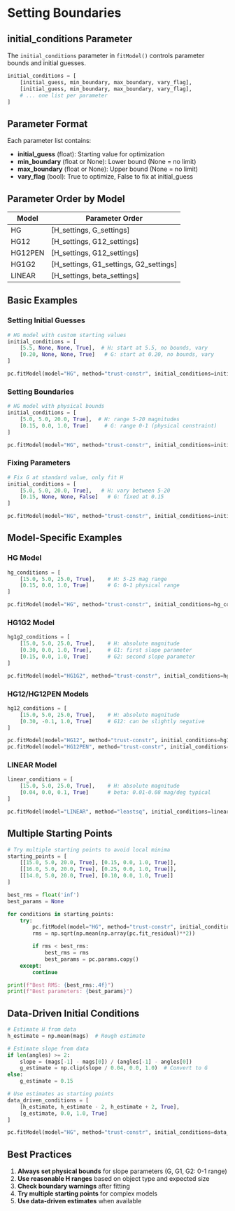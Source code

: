 # Setting Boundaries

## initial_conditions Parameter

The `initial_conditions` parameter in `fitModel()` controls parameter bounds and initial guesses.

```python
initial_conditions = [
    [initial_guess, min_boundary, max_boundary, vary_flag],
    [initial_guess, min_boundary, max_boundary, vary_flag],
    # ... one list per parameter
]
```

## Parameter Format

Each parameter list contains:
- **initial_guess** (float): Starting value for optimization
- **min_boundary** (float or None): Lower bound (None = no limit)
- **max_boundary** (float or None): Upper bound (None = no limit)
- **vary_flag** (bool): True to optimize, False to fix at initial_guess

## Parameter Order by Model

| Model | Parameter Order |
|-------|----------------|
| HG | [H_settings, G_settings] |
| HG12 | [H_settings, G12_settings] |
| HG12PEN | [H_settings, G12_settings] |
| HG1G2 | [H_settings, G1_settings, G2_settings] |
| LINEAR | [H_settings, beta_settings] |

## Basic Examples

### Setting Initial Guesses

```python
# HG model with custom starting values
initial_conditions = [
    [5.5, None, None, True],  # H: start at 5.5, no bounds, vary
    [0.20, None, None, True]   # G: start at 0.20, no bounds, vary
]

pc.fitModel(model="HG", method="trust-constr", initial_conditions=initial_conditions)
```

### Setting Boundaries

```python
# HG model with physical bounds
initial_conditions = [
    [5.0, 5.0, 20.0, True],  # H: range 5-20 magnitudes
    [0.15, 0.0, 1.0, True]     # G: range 0-1 (physical constraint)
]

pc.fitModel(model="HG", method="trust-constr", initial_conditions=initial_conditions)
```

### Fixing Parameters

```python
# Fix G at standard value, only fit H
initial_conditions = [
    [5.0, 5.0, 20.0, True],   # H: vary between 5-20
    [0.15, None, None, False]   # G: fixed at 0.15
]

pc.fitModel(model="HG", method="trust-constr", initial_conditions=initial_conditions)
```

## Model-Specific Examples

### HG Model

```python
hg_conditions = [
    [15.0, 5.0, 25.0, True],    # H: 5-25 mag range
    [0.15, 0.0, 1.0, True]      # G: 0-1 physical range
]

pc.fitModel(model="HG", method="trust-constr", initial_conditions=hg_conditions)
```

### HG1G2 Model

```python
hg1g2_conditions = [
    [15.0, 5.0, 25.0, True],    # H: absolute magnitude
    [0.30, 0.0, 1.0, True],     # G1: first slope parameter
    [0.15, 0.0, 1.0, True]      # G2: second slope parameter
]

pc.fitModel(model="HG1G2", method="trust-constr", initial_conditions=hg1g2_conditions)
```

### HG12/HG12PEN Models

```python
hg12_conditions = [
    [15.0, 5.0, 25.0, True],    # H: absolute magnitude
    [0.30, -0.1, 1.0, True]     # G12: can be slightly negative
]

pc.fitModel(model="HG12", method="trust-constr", initial_conditions=hg12_conditions)
pc.fitModel(model="HG12PEN", method="trust-constr", initial_conditions=hg12_conditions)
```

### LINEAR Model

```python
linear_conditions = [
    [15.0, 5.0, 25.0, True],    # H: absolute magnitude
    [0.04, 0.0, 0.1, True]      # beta: 0.01-0.08 mag/deg typical
]

pc.fitModel(model="LINEAR", method="leastsq", initial_conditions=linear_conditions)
```

## Multiple Starting Points

```python
# Try multiple starting points to avoid local minima
starting_points = [
    [[15.0, 5.0, 20.0, True], [0.15, 0.0, 1.0, True]],
    [[16.0, 5.0, 20.0, True], [0.25, 0.0, 1.0, True]],
    [[14.0, 5.0, 20.0, True], [0.10, 0.0, 1.0, True]]
]

best_rms = float('inf')
best_params = None

for conditions in starting_points:
    try:
        pc.fitModel(model="HG", method="trust-constr", initial_conditions=conditions)
        rms = np.sqrt(np.mean(np.array(pc.fit_residual)**2))

        if rms < best_rms:
            best_rms = rms
            best_params = pc.params.copy()
    except:
        continue

print(f"Best RMS: {best_rms:.4f}")
print(f"Best parameters: {best_params}")
```

## Data-Driven Initial Conditions

```python
# Estimate H from data
h_estimate = np.mean(mags)  # Rough estimate

# Estimate slope from data
if len(angles) >= 2:
    slope = (mags[-1] - mags[0]) / (angles[-1] - angles[0])
    g_estimate = np.clip(slope / 0.04, 0.0, 1.0)  # Convert to G
else:
    g_estimate = 0.15

# Use estimates as starting points
data_driven_conditions = [
    [h_estimate, h_estimate - 2, h_estimate + 2, True],
    [g_estimate, 0.0, 1.0, True]
]

pc.fitModel(model="HG", method="trust-constr", initial_conditions=data_driven_conditions)
```

## Best Practices

1. **Always set physical bounds** for slope parameters (G, G1, G2: 0-1 range)
2. **Use reasonable H ranges** based on object type and expected size
3. **Check boundary warnings** after fitting
4. **Try multiple starting points** for complex models
5. **Use data-driven estimates** when available
